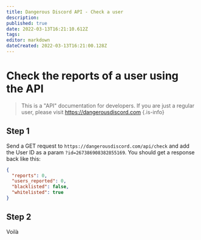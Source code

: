 ```yaml
---
title: Dangerous Discord API - Check a user
description: 
published: true
date: 2022-03-13T16:21:10.612Z
tags: 
editor: markdown
dateCreated: 2022-03-13T16:21:00.128Z
---
```


# Check the reports of a user using the API
> This is a "API" documentation for developers. If you are just a regular user, please visit https://dangerousdiscord.com
{.is-info}

## Step 1
Send a GET request to `https://dangerousdiscord.com/api/check` and add the User ID as a param `?id=267386908382855169`.
You should get a response back like this:
```json
{
  "reports": 0,
  "users_reported": 0,
  "blacklisted": false,
  "whitelisted": true
}
```

## Step 2
Voilà
